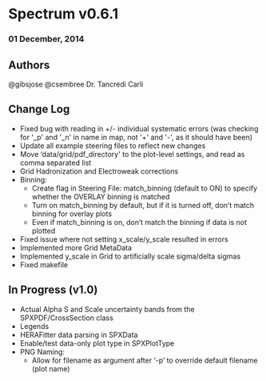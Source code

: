 # Spectrum v0.6.1
### 01 December, 2014

## Authors
@gibsjose @csembree Dr. Tancredi Carli

## Change Log
* Fixed bug with reading in +/- individual systematic errors (was checking for '_p' and '_n' in name in map, not '+' and '-', as it should have been)
* Update all example steering files to reflect new changes
* Move ‘data/grid/pdf_directory' to the plot-level settings, and read as comma separated list
* Grid Hadronization and Electroweak corrections
* Binning:
    * Create flag in Steering File: match_binning (default to ON) to specify whether the OVERLAY binning is matched
    * Turn on match_binning by default, but if it is turned off, don’t match binning for overlay plots
    * Even if match_binning is on, don’t match the binning if data is not plotted
* Fixed issue where not setting x_scale/y_scale resulted in errors
* Implemented more Grid MetaData
* Implemented y_scale in Grid to artificially scale sigma/delta sigmas
* Fixed makefile

## In Progress (v1.0)

* Actual Alpha S and Scale uncertainty bands from the SPXPDF/CrossSection class
* Legends
* HERAFitter data parsing in SPXData
* Enable/test data-only plot type in SPXPlotType
* PNG Naming:
    * Allow for filename as argument after ‘-p’ to override default filename (plot name)
